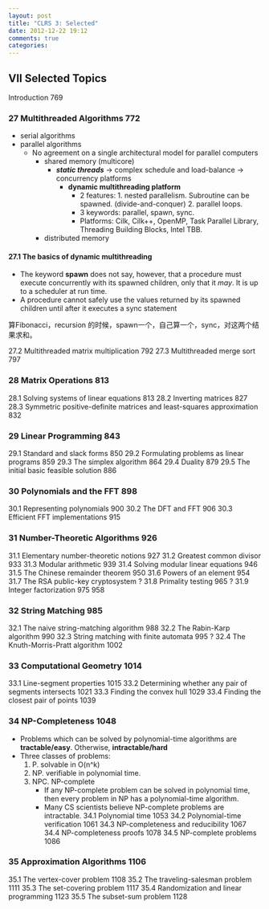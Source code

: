 ```yaml
---
layout: post
title: "CLRS 3: Selected"
date: 2012-12-22 19:12
comments: true
categories: 
---
```


## VII Selected Topics
Introduction 769
### 27 Multithreaded Algorithms 772

- serial algorithms
- parallel algorithms
	- No agreement on a single architectural model for parallel computers
		- shared memory (multicore)
			- ***static threads*** -> complex schedule and load-balance -> concurrency platforms
				- **dynamic multithreading platform**
					- 2 features: 1. nested parallelism. Subroutine can be spawned. (divide-and-conquer) 2. parallel loops.
					- 3 keywords: parallel, spawn, sync.
					- Platforms: Cilk, Cilk++, OpenMP, Task Parallel Library, Threading Building Blocks, Intel TBB.
		- distributed memory

#### 27.1 The basics of dynamic multithreading 

- The keyword **spawn** does not say, however, that a procedure must execute concurrently with its spawned children, only that it _may_. It is up to a scheduler at run time.
- A procedure cannot safely use the values returned by its spawned children until after it executes a sync statement

算Fibonacci，recursion 的时候，spawn一个，自己算一个，sync，对这两个结果求和。



27.2 Multithreaded matrix multiplication 792 
27.3 Multithreaded merge sort 797
### 28 Matrix Operations 813
28.1 Solving systems of linear equations 813
28.2 Inverting matrices 827
28.3 Symmetric positive-definite matrices and least-squares approximation 832
### 29 Linear Programming 843
29.1 Standard and slack forms 850
29.2 Formulating problems as linear programs 859 29.3 The simplex algorithm 864
29.4 Duality 879
29.5 The initial basic feasible solution 886
### 30 Polynomials and the FFT 898
30.1 Representing polynomials 900 30.2 The DFT and FFT 906
30.3 Efficient FFT implementations 915
### 31 Number-Theoretic Algorithms 926
31.1 Elementary number-theoretic notions 927 31.2 Greatest common divisor 933
31.3 Modular arithmetic 939
31.4 Solving modular linear equations 946 31.5 The Chinese remainder theorem 950
31.6 Powers of an element 954
31.7 The RSA public-key cryptosystem
? 31.8 Primality testing 965
? 31.9 Integer factorization 975
958
### 32 String Matching 985
32.1 The naive string-matching algorithm 988 32.2 The Rabin-Karp algorithm 990
32.3 String matching with finite automata 995
? 32.4 The Knuth-Morris-Pratt algorithm 1002
### 33 Computational Geometry 1014
33.1 Line-segment properties 1015
33.2 Determining whether any pair of segments intersects 1021 33.3 Finding the convex hull 1029
33.4 Finding the closest pair of points 1039
### 34 NP-Completeness 1048

- Problems which can be solved by polynomial-time algorithms are **tractable/easy**. Otherwise, **intractable/hard**
- Three classes of problems:
	1. P.	solvable in O(n^k)
	2. NP.	verifiable in polynomial time.
	3. NPC.	NP-complete 
		- If any NP-complete problem can be solved in polynomial time, then every problem in NP has a polynomial-time algorithm.
		- Many CS scientists believe NP-complete problems are intractable.
34.1 Polynomial time 1053
34.2 Polynomial-time verification 1061
34.3 NP-completeness and reducibility 1067 34.4 NP-completeness proofs 1078
34.5 NP-complete problems 1086
### 35 Approximation Algorithms 1106
35.1 The vertex-cover problem 1108
35.2 The traveling-salesman problem 1111
35.3 The set-covering problem 1117
35.4 Randomization and linear programming 1123 35.5 The subset-sum problem 1128